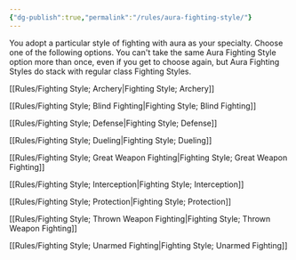 ```yaml
---
{"dg-publish":true,"permalink":"/rules/aura-fighting-style/"}
---
```


You adopt a particular style of fighting with aura as your specialty. Choose one of the following options. You can't take the same Aura Fighting Style option more than once, even if you get to choose again, but Aura Fighting Styles do stack with regular class Fighting Styles.

[[Rules/Fighting Style; Archery\|Fighting Style; Archery]]

[[Rules/Fighting Style; Blind Fighting\|Fighting Style; Blind Fighting]]

[[Rules/Fighting Style; Defense\|Fighting Style; Defense]]

[[Rules/Fighting Style; Dueling\|Fighting Style; Dueling]]

[[Rules/Fighting Style; Great Weapon Fighting\|Fighting Style; Great Weapon Fighting]]

[[Rules/Fighting Style; Interception\|Fighting Style; Interception]]

[[Rules/Fighting Style; Protection\|Fighting Style; Protection]]

[[Rules/Fighting Style; Thrown Weapon Fighting\|Fighting Style; Thrown Weapon Fighting]]

[[Rules/Fighting Style; Unarmed Fighting\|Fighting Style; Unarmed Fighting]]